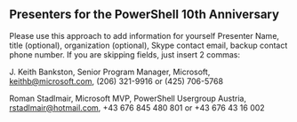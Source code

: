 ## Presenters for the PowerShell 10th Anniversary

Please use this approach to add information for yourself
Presenter Name, title (optional), organization (optional), Skype contact email, backup contact phone number. 
If you are skipping fields, just insert 2 commas: 

J. Keith Bankston, Senior Program Manager, Microsoft, keithb@microsoft.com, (206) 321-9916 or (425) 706-5768

Roman Stadlmair, Microsoft MVP, PowerShell Usergroup Austria, rstadlmair@hotmail.com, +43 676 845 480 801 or +43 676 43 16 002

